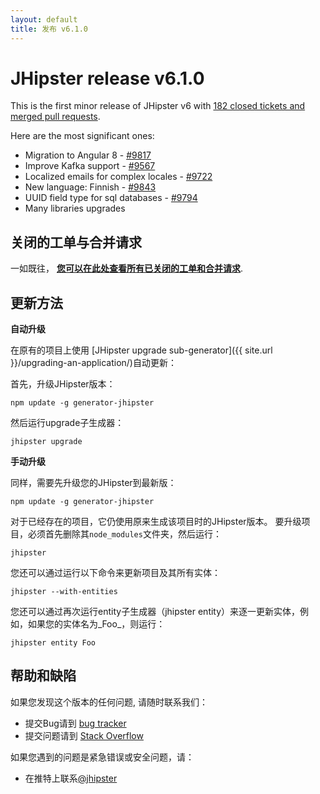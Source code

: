 ```yaml
---
layout: default
title: 发布 v6.1.0
---
```


JHipster release v6.1.0
==================

This is the first minor release of JHipster v6 with [182 closed tickets and merged pull requests](https://github.com/jhipster/generator-jhipster/issues?q=milestone%3A6.1.0+is%3Aclosed).

Here are the most significant ones:

- Migration to Angular 8 - [#9817](https://github.com/jhipster/generator-jhipster/pull/9817)
- Improve Kafka support - [#9567](https://github.com/jhipster/generator-jhipster/pull/9567)
- Localized emails for complex locales - [#9722](https://github.com/jhipster/generator-jhipster/pull/9722)
- New language: Finnish - [#9843](https://github.com/jhipster/generator-jhipster/pull/9843)
- UUID field type for sql databases - [#9794](https://github.com/jhipster/generator-jhipster/pull/9794)
- Many libraries upgrades


关闭的工单与合并请求
------------
一如既往， __[您可以在此处查看所有已关闭的工单和合并请求](https://github.com/jhipster/generator-jhipster/issues?q=milestone%3A6.1.0+is%3Aclosed)__.

更新方法
------------

**自动升级**

在原有的项目上使用 [JHipster upgrade sub-generator]({{ site.url }}/upgrading-an-application/)自动更新：

首先，升级JHipster版本：

```
npm update -g generator-jhipster
```

然后运行upgrade子生成器：

```
jhipster upgrade
```

**手动升级**

同样，需要先升级您的JHipster到最新版：

```
npm update -g generator-jhipster
```

对于已经存在的项目，它仍使用原来生成该项目时的JHipster版本。
要升级项目，必须首先删除其`node_modules`文件夹，然后运行：

```
jhipster
```

您还可以通过运行以下命令来更新项目及其所有实体：

```
jhipster --with-entities
```

您还可以通过再次运行entity子生成器（jhipster entity）来逐一更新实体，例如，如果您的实体名为_Foo_，则运行：

```
jhipster entity Foo
```

帮助和缺陷
--------------

如果您发现这个版本的任何问题, 请随时联系我们：

- 提交Bug请到 [bug tracker](https://github.com/jhipster/generator-jhipster/issues?state=open)
- 提交问题请到 [Stack Overflow](http://stackoverflow.com/tags/jhipster/info)

如果您遇到的问题是紧急错误或安全问题，请：

- 在推特上联系[@jhipster](https://twitter.com/jhipster)
